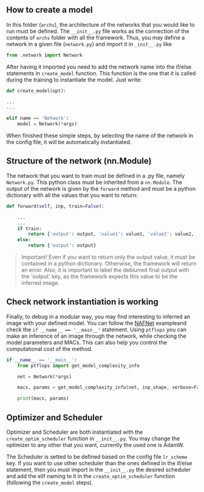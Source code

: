 ## How to create a model

In this folder (`archs`), the architecture of the networks that you would like to run must be defined. The `__init__.py` file works as the connection of the contents of `archs` folder with all the framework. Thus, you may define a network in a given file (`network.py`) and import it in `_init__.py` like

```python
from .network import Network
```

After having it imported you need to add the network name into the if/else statements in `create_model` function. This function is the one that it is called during the training to instantiate the model. Just write:

```python
def create_model(opt):

...
...

elif name == 'Network':
    model = Network(*args)
```

When finished these simple steps, by selecting the name of the network in the config file, it will be automatically instantiated.

## Structure of the network (nn.Module)

The network that you want to train must be defined in a .py file, namely `Network.py`. This python class must be inherited from a `nn.Module`. The output of the network is given by the `forward` method and must be a python dictionary with all the values that you want to return:

```python
def forward(self, inp, train=False):

    ...
    ...
    if train:
        return {'output': output, 'value1': value1, 'value2': value2, ...}
    else:
        return {'output': output}
```

> Important! Even if you want to return only the output value, it must be contained in a python dictionary. Otherwise, the framework will return an error. Also, it is important to label the deblurred final output with the 'output' key, as the framework expects this value to be the inferred image. 

## Check network instantiation is working

Finally, to debug in a modular way, you may find interesting to inferred an image with your defined model. You can follow the [NAFNet](/archs/nafnet.py) exampleand check the `if __name__ == '__main__'` statement. Using `ptflops` you can make an inference of an image through the network, while checking the model parameters and MACs. This can also help you control the computational cost of the method.

```python
if __name__ == '__main__':
    from ptflops import get_model_complexity_info

    net = Network(*args)

    macs, params = get_model_complexity_info(net, inp_shape, verbose=False, print_per_layer_stat=False)

    print(macs, params)

```

## Optimizer and Scheduler

Optimizer and Scheduler are both instantiated with the `create_optim_scheduler` function in `__init__.py`. You may change the optimizer to any other that you want, currently the used one is AdamW. 

The Scheduler is setted to be defined based on the config file `lr_scheme` key. If you want to use other scheduler than the ones defined in the if/else statement, then you must import in the `__init__.py` the desired scheduler and add the elif naming to it in the `create_optim_scheduler` function (following the `create_model` steps). 